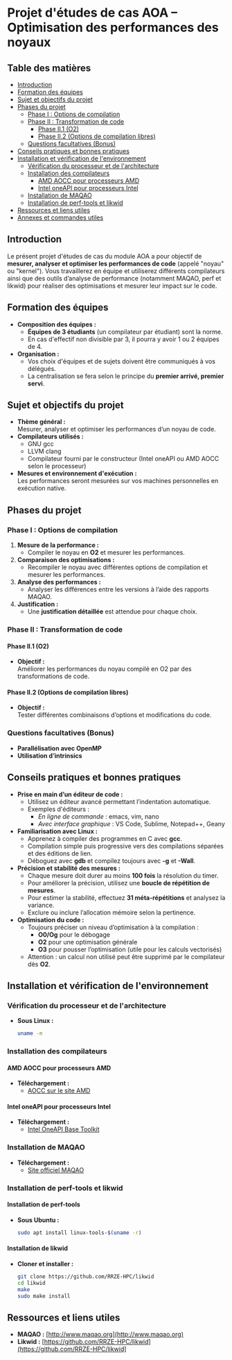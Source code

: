 # Projet d'études de cas AOA – Optimisation des performances des noyaux

## Table des matières
- [Introduction](#introduction)
- [Formation des équipes](#formation-des-équipes)
- [Sujet et objectifs du projet](#sujet-et-objectifs-du-projet)
- [Phases du projet](#phases-du-projet)
  - [Phase I : Options de compilation](#phase-i--options-de-compilation)
  - [Phase II : Transformation de code](#phase-ii--transformation-de-code)
    - [Phase II.1 (O2)](#phase-ii1-o2)
    - [Phase II.2 (Options de compilation libres)](#phase-ii2-options-de-compilation-libres)
  - [Questions facultatives (Bonus)](#questions-facultatives-bonus)
- [Conseils pratiques et bonnes pratiques](#conseils-pratiques-et-bonnes-pratiques)
- [Installation et vérification de l'environnement](#installation-et-vérification-de-lenvironnement)
  - [Vérification du processeur et de l'architecture](#vérification-du-processeur-et-de-larchitecture)
  - [Installation des compilateurs](#installation-des-compilateurs)
    - [AMD AOCC pour processeurs AMD](#amd-aocc-pour-processeurs-amd)
    - [Intel oneAPI pour processeurs Intel](#intel-oneapi-pour-processeurs-intel)
  - [Installation de MAQAO](#installation-de-maqao)
  - [Installation de perf-tools et likwid](#installation-de-perf-tools-et-likwid)
- [Ressources et liens utiles](#ressources-et-liens-utiles)
- [Annexes et commandes utiles](#annexes-et-commandes-utiles)

## Introduction

Le présent projet d'études de cas du module AOA a pour objectif de **mesurer, analyser et optimiser les performances de code** (appelé "noyau" ou "kernel"). Vous travaillerez en équipe et utiliserez différents compilateurs ainsi que des outils d’analyse de performance (notamment MAQAO, perf et likwid) pour réaliser des optimisations et mesurer leur impact sur le code.

## Formation des équipes

- **Composition des équipes :**
  - **Équipes de 3 étudiants** (un compilateur par étudiant) sont la norme.
  - En cas d'effectif non divisible par 3, il pourra y avoir 1 ou 2 équipes de 4.
- **Organisation :**
  - Vos choix d'équipes et de sujets doivent être communiqués à vos délégués.
  - La centralisation se fera selon le principe du **premier arrivé, premier servi**.

## Sujet et objectifs du projet

- **Thème général :**  
  Mesurer, analyser et optimiser les performances d’un noyau de code.
- **Compilateurs utilisés :**  
  - GNU gcc  
  - LLVM clang  
  - Compilateur fourni par le constructeur (Intel oneAPI ou AMD AOCC selon le processeur)
- **Mesures et environnement d'exécution :**  
  Les performances seront mesurées sur vos machines personnelles en exécution native.

## Phases du projet

### Phase I : Options de compilation

1. **Mesure de la performance :**
   - Compiler le noyau en **O2** et mesurer les performances.
2. **Comparaison des optimisations :**
   - Recompiler le noyau avec différentes options de compilation et mesurer les performances.
3. **Analyse des performances :**
   - Analyser les différences entre les versions à l’aide des rapports MAQAO.
4. **Justification :**
   - Une **justification détaillée** est attendue pour chaque choix.

### Phase II : Transformation de code

#### Phase II.1 (O2)
- **Objectif :**  
  Améliorer les performances du noyau compilé en O2 par des transformations de code.

#### Phase II.2 (Options de compilation libres)
- **Objectif :**  
  Tester différentes combinaisons d’options et modifications du code.

### Questions facultatives (Bonus)

- **Parallélisation avec OpenMP**
- **Utilisation d’intrinsics**

## Conseils pratiques et bonnes pratiques

- **Prise en main d’un éditeur de code :**
  - Utilisez un éditeur avancé permettant l’indentation automatique.
  - Exemples d'éditeurs :
    - *En ligne de commande* : emacs, vim, nano
    - *Avec interface graphique* : VS Code, Sublime, Notepad++, Geany
- **Familiarisation avec Linux :**
  - Apprenez à compiler des programmes en C avec **gcc**.
  - Compilation simple puis progressive vers des compilations séparées et des éditions de lien.
  - Déboguez avec **gdb** et compilez toujours avec **-g** et **-Wall**.
- **Précision et stabilité des mesures :**
  - Chaque mesure doit durer au moins **100 fois** la résolution du timer.
  - Pour améliorer la précision, utilisez une **boucle de répétition de mesures**.
  - Pour estimer la stabilité, effectuez **31 méta-répétitions** et analysez la variance.
  - Exclure ou inclure l’allocation mémoire selon la pertinence.
- **Optimisation du code :**
  - Toujours préciser un niveau d’optimisation à la compilation :
    - **O0/Og** pour le débogage
    - **O2** pour une optimisation générale
    - **O3** pour pousser l’optimisation (utile pour les calculs vectorisés)
  - Attention : un calcul non utilisé peut être supprimé par le compilateur dès **O2**.

## Installation et vérification de l'environnement

### Vérification du processeur et de l'architecture

- **Sous Linux :**
  ```bash
  uname -m
  ```

### Installation des compilateurs

#### AMD AOCC pour processeurs AMD
- **Téléchargement :**  
  - [AOCC sur le site AMD](https://www.amd.com/en/developer/aocc.html)

#### Intel oneAPI pour processeurs Intel
- **Téléchargement :**  
  - [Intel OneAPI Base Toolkit](https://www.intel.com/content/www/us/en/developer/tools/oneapi/base-toolkit-download.html)

### Installation de MAQAO

- **Téléchargement :**  
  - [Site officiel MAQAO](http://www.maqao.org)

### Installation de perf-tools et likwid

#### Installation de perf-tools
- **Sous Ubuntu :**
  ```bash
  sudo apt install linux-tools-$(uname -r)
  ```

#### Installation de likwid
- **Cloner et installer :**
  ```bash
  git clone https://github.com/RRZE-HPC/likwid
  cd likwid
  make
  sudo make install
  ```

## Ressources et liens utiles

- **MAQAO :** [http://www.maqao.org](http://www.maqao.org)
- **Likwid :** [https://github.com/RRZE-HPC/likwid](https://github.com/RRZE-HPC/likwid]
